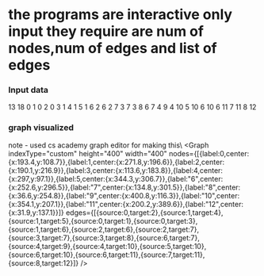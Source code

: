 # the programs are interactive only input they require are num of nodes,num of edges and list of edges

### Input data
13 18
0 1
0 2
0 3
1 4
1 5
1 6
2 6
2 7
3 7
3 8
6 7
4 9
4 10
5 10
6 10
6 11
7 11
8 12

### graph visualized
note - used cs academy graph editor for making this\\
<Graph indexType="custom" height="400" width="400" nodes={[{label:0,center:{x:193.4,y:108.7}},{label:1,center:{x:271.8,y:196.6}},{label:2,center:{x:190.1,y:216.9}},{label:3,center:{x:113.6,y:183.8}},{label:4,center:{x:297,y:97.1}},{label:5,center:{x:344.3,y:306.7}},{label:"6",center:{x:252.6,y:296.5}},{label:"7",center:{x:134.8,y:301.5}},{label:"8",center:{x:36.6,y:254.8}},{label:"9",center:{x:400.8,y:116.3}},{label:"10",center:{x:354.1,y:207.1}},{label:"11",center:{x:200.2,y:389.6}},{label:"12",center:{x:31.9,y:137.1}}]} edges={[{source:0,target:2},{source:1,target:4},{source:1,target:5},{source:0,target:1},{source:0,target:3},{source:1,target:6},{source:2,target:6},{source:2,target:7},{source:3,target:7},{source:3,target:8},{source:6,target:7},{source:4,target:9},{source:4,target:10},{source:5,target:10},{source:6,target:10},{source:6,target:11},{source:7,target:11},{source:8,target:12}]} />

